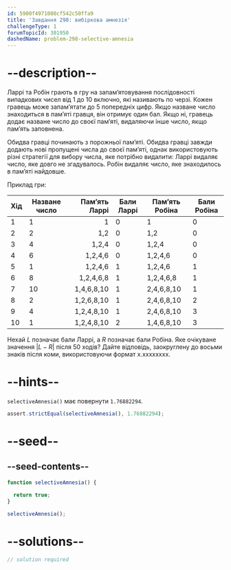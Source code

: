 ```yaml
---
id: 5900f4971000cf542c50ffa9
title: 'Завдання 298: вибіркова амнезія'
challengeType: 1
forumTopicId: 301950
dashedName: problem-298-selective-amnesia
---
```


# --description--

Ларрі та Робін грають в гру на запам’ятовування послідовності випадкових чисел від 1 до 10 включно, які називають по черзі. Кожен гравець може запам’ятати до 5 попередніх цифр. Якщо назване число знаходиться в пам’яті гравця, він отримує один бал. Якщо ні, гравець додає назване число до своєї пам’яті, видаляючи інше число, якщо пам’ять заповнена.

Обидва гравці починають з порожньої пам’яті. Обидва гравці завжди додають нові пропущені числа до своєї пам’яті, однак використовують різні стратегії для вибору числа, яке потрібно видалити: Ларрі видаляє число, яке довго не згадувалось. Робін видаляє число, яке знаходилось в пам’яті найдовше.

Приклад гри:

| Хід | Назване число | Пам’ять Ларрі | Бали Ларрі | Пам’ять Робіна | Бали Робіна |
| --- | ------------- | -------------:| ---------- | -------------- | ----------- |
| 1   | 1             |             1 | 0          | 1              | 0           |
| 2   | 2             |           1,2 | 0          | 1,2            | 0           |
| 3   | 4             |         1,2,4 | 0          | 1,2,4          | 0           |
| 4   | 6             |       1,2,4,6 | 0          | 1,2,4,6        | 0           |
| 5   | 1             |       1,2,4,6 | 1          | 1,2,4,6        | 1           |
| 6   | 8             |     1,2,4,6,8 | 1          | 1,2,4,6,8      | 1           |
| 7   | 10            |    1,4,6,8,10 | 1          | 2,4,6,8,10     | 1           |
| 8   | 2             |    1,2,6,8,10 | 1          | 2,4,6,8,10     | 2           |
| 9   | 4             |    1,2,4,8,10 | 1          | 2,4,6,8,10     | 3           |
| 10  | 1             |    1,2,4,8,10 | 2          | 1,4,6,8,10     | 3           |

Нехай $L$ позначає бали Ларрі, а $R$ позначає бали Робіна. Яке очікуване значення $|L - R|$ після 50 ходів? Дайте відповідь, заокруглену до восьми знаків після коми, використовуючи формат x.xxxxxxxx.

# --hints--

`selectiveAmnesia()` має повернути `1.76882294`.

```js
assert.strictEqual(selectiveAmnesia(), 1.76882294);
```

# --seed--

## --seed-contents--

```js
function selectiveAmnesia() {

  return true;
}

selectiveAmnesia();
```

# --solutions--

```js
// solution required
```
